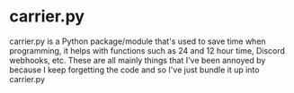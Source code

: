 # carrier.py
carrier.py is a Python package/module that's used to save time when programming, it helps with functions such as 24 and 12 hour time, Discord webhooks, etc. These are all mainly things that I've been annoyed by because I keep forgetting the code and so I've just bundle it up into carrier.py 
